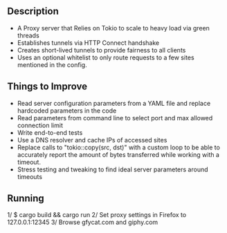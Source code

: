 Description
-----------
- A Proxy server that Relies on Tokio to scale to heavy load via green threads
- Establishes tunnels via HTTP Connect handshake   
- Creates short-lived tunnels to provide fairness to all clients
- Uses an optional whitelist to only route requests to a few sites mentioned in the config.

Things to Improve
-----------------
- Read server configuration parameters from a YAML file and replace hardcoded parameters in the code
- Read parameters from command line to select port and max allowed connection limit
- Write end-to-end tests  
- Use a DNS resolver and cache IPs of accessed sites 
- Replace calls to "tokio::copy(src, dst)" with a custom loop to be able to accurately report the 
  amount of bytes transferred while working with a timeout.
- Stress testing and tweaking to find ideal server parameters around timeouts


Running
--------

1/ $ cargo build && cargo run
2/ Set proxy settings in Firefox to 127.0.0.1:12345
3/ Browse gfycat.com and giphy.com



